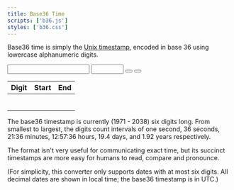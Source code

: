 ```yaml
---
title: Base36 Time
scripts: ['b36.js']
styles: ['b36.css']
---
```

Base36 time is simply the [Unix timestamp](https://en.wikipedia.org/wiki/Unix_timestamp),
encoded in base 36 using lowercase alphanumeric digits.

<input type="text" id="decimal" />
<input type="text" id="b36" size="6" />
<button type="button" id="play"><i class="fas fa-play"></i></button>
<button type="button" id="pause"><i class="fas fa-pause"></i></button>

| Digit | Start | End |
|:-----:|:-----:|:---:|
|       |       |     |
|       |       |     |
|       |       |     |
|       |       |     |
|       |       |     |
|       |       |     |

The base36 timestamp is currently (1971 - 2038) six digits long.
From smallest to largest, the digits count intervals of one second, 36 seconds,
21:36 minutes, 12:57:36 hours, 19.4 days, and 1.92 years respectively.

The format isn't very useful for communicating exact time, but its succinct
timestamps are more easy for humans to read, compare and pronounce.

(For simplicity, this converter only supports dates with at most six digits. All
decimal dates are shown in local time; the base36 timestamp is in UTC.)
